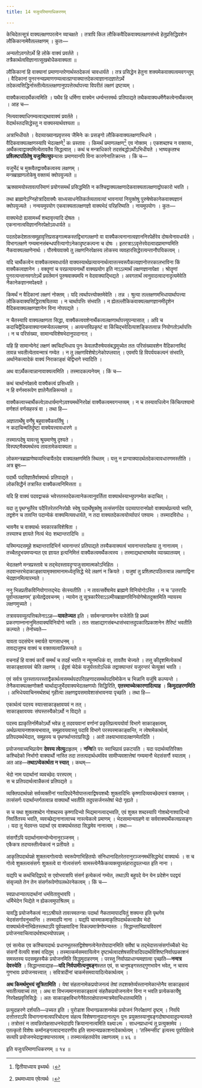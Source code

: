 ```yaml
---
title: 14 यजुःपरिमाणाधिकरणम्

---
```

केचिदेतत्सूत्रं वाक्यलक्षणपरत्वेन व्याचक्षते । तत्रापि किल लौकिकवैदिकवाक्यलक्षणसंभवे हेतुप्रसिद्धिवशेन लौकिकानामेवैतल्लक्षणम् । कुतः—

अन्यतोऽवगतेऽर्थे हि लोके वाक्यं प्रवर्तते ।  
तत्रैकार्थत्वविज्ञानात्सुखबोधैकवाक्यता ॥  


लौकिकानां हि वाक्यानां प्रमाणान्तरेणार्थस्तदेकत्वं चावधार्यते । तत्र प्रसिद्धेन हेतुना शक्यमेकवाक्यत्वमवगन्तुम् । वैदिकानां पुनरनन्यप्रमाणगम्यत्वात्प्राग्वाक्यात्तदेकत्वाज्ञानादज्ञातेऽर्थे तदेकत्वसिद्धिर्नास्तीत्येतल्लक्षणानुपपत्तेरर्थापत्त्या विपरीतं लक्षणं द्रष्टव्यम् ।

वाक्यैकत्वादर्थैकत्वमिति । यथैव हि धर्मिणा वाक्येन धर्म्यन्तरमर्थः प्रतिपाद्यते तथैकवाक्यधर्मेणैकत्वेनार्थैकत्वम् । आह च—

नित्यवाक्याधिगम्यत्वाद्यथावाक्यं प्रवर्तते ।  
वेदार्थस्तदसिद्धेस्तु न वाक्यस्यार्थवश्यता ॥  


अत्राभिधीयते । वेदव्याख्यानप्रवृत्तस्य जैमिनेः कः प्रसङ्गो लौकिकवाक्यलक्षणाभिधाने । वैदिकवाक्यलक्षणस्यापि भेदलक्षणे[^1] कः प्रस्तावः । किमर्थं प्रमाणलक्षण[^2] एव नोक्तम् । एकशब्दश्च न वक्तव्यः, अर्थैकत्वाद्वाक्यमित्येतावतैव सिद्धत्वात् । कथं च मन्त्राधिकारे तदसंबद्धोऽर्थोऽभिधीयते । भाष्यकृतश्च **प्रश्लिष्टपठितेषु यजुःष्वित्युप**न्यासः प्रमाणवानपि विना कारणेनातिक्रान्तः । किं च—

[^1]: द्वितीयाध्याय इथ्यर्थः ।


[^2]: प्रथमाध्याय एवेत्यर्थः ।


यजुर्भेदं च मुक्त्वैतद्वाक्यैकत्वस्य लक्षणम् ।  
मन्त्रब्राह्मणलोकेषु वक्तव्यं क्वोपयुज्यते ॥  


ऋक्सामयोस्तावत्परिमाणं प्रयोगसमर्थं प्रसिद्धमिति न कश्चिद्वाक्यलक्षणादेकवाक्यतालक्षणाद्वोपकारो भवति ।

तथा ब्राह्मणेऽग्निहोत्रादिवाक्यैः साध्यसाधनेतिकर्तव्यतावत्यां भावनायां नियुक्तेषु पुरुषेष्वेकानेकवाक्यज्ञानं क्वोपयुज्यते । नन्वयमुपयोग एकवाक्यतालक्षणज्ञो वाक्यभेदं परिहरिष्यति । नायमुपयोगः । कुतः—

वाक्यभेदो ह्यसामर्थ्यं शब्दावृत्त्यादि दोषतः ।  
एकनानात्वविज्ञाननिरपेक्षोऽवधार्यते ॥  


पदतदेकदेशतत्समूहावृत्तिप्रसङ्गात्मकस्तद्विभागलक्षणो वा वाक्यैकत्वनानात्वज्ञाननिरपेक्षैरेव दोषत्वेनावधार्यते । विभागलक्षणे गम्यमानसंबन्धपरित्यागोऽनेकादृष्टकल्पना च दोषः । इतरत्राऽऽवृत्तेरवेदत्वादप्रामाण्यमिति नैकवाक्यलक्षणेनार्थः । पौरुषेयवाक्ये तु लक्षणनिरपेक्षस्य लोकस्य व्यवहारसिद्धेरत्यन्तानौपयिकत्वम् ।

यदि चार्थैकत्वेन वाक्यैकत्वमवधार्यते वाक्यस्यार्थप्रत्यायनार्थत्वात्तत्स्वरूपैकत्वज्ञानोत्तरकालभाविना किं वाक्यैकत्वज्ञानेन । वक्तॄणां च परप्रत्यायनार्थो वाक्यप्रयोग इति नाऽऽत्मार्थं लक्षणज्ञानापेक्षा । श्रोतॄणां पुनरत्यन्तानवगतेऽर्थे प्रवर्तमानं पुरुषवाक्यमपि न वेदवाक्याद्भिद्यते । अवगतार्थं त्वनुवादत्वादनादृत्यमेवेति नैकानेकज्ञानमपेक्ष्यते ।

किमर्थं न वैदिकानां लक्षणं नोक्तम् । यदि त्वर्थापत्त्योक्तमेवेति । तन्न । श्रुत्या तल्लक्षणमभिधायार्थापत्त्या लौकिकवाक्यसिद्धिराश्रयितव्या । न चार्थापत्तिः संभवति । न ह्येतल्लौकिकवाक्यलक्षणज्ञानमीदृशेन वैदिकवाक्यलक्षणज्ञानेन विना नोपपद्यते ।

न चैतस्यापि वाक्यलक्षणता सिद्धा, वाक्यैकत्ववशेनार्थैकत्वलक्षणार्थापत्त्युपन्यासात् । अपि च कदाचिद्वैदिकवाक्यानामप्येतल्लक्षणम् । अत्यन्तविप्रकृष्टं वा किंचिद्भवेदित्याशङ्कितत्वान्न नियोगतोऽर्थापत्तिः । न च परिसंख्या, सामान्यविशेषभेदानुपादानात् ।

यहि हि सामान्येनेदं लक्षणं क्वचिदभिधाय पुनः केवलपौरुषेयसंबद्धमुच्येत ततः परिसंख्यावशेन वैदिकानामिदं तावन्न भवतीत्येतावन्मात्रं गम्येत । न तु लक्षणविशेषोऽनेकोपप्लवात् । एवमपि हि विपर्ययकल्पनं संभवति, अर्थानेकत्वादेकं वाक्यं निराकाङ्क्षं चेद्विभागे स्यादिति ।

अथ वाऽर्थैकत्वान्नानावाक्यत्वमिति । तस्मादकल्पनेयम् । किं च—

कथं चार्थानपेक्षत्वे वाक्यैकत्वं प्रसिध्यति ।  
न हि वर्णस्वरूपेण ज्ञातेनैतन्निरूप्यते ॥  


वाक्यैकत्वाच्चार्थैकत्वेऽवधार्यमाणेऽवश्यमर्थनिरपेक्षं वाक्यैकत्वमवगन्तव्यम् । न च तस्यावधित्वेन किंचित्पश्यामो वर्णशतं वर्णसहस्त्रं वा । तथा हि—

अज्ञातार्थेषु वर्णेषु बहुवाक्यैकवर्तिषु ।  
न कदाचिन्मतिर्दृष्टा वाक्येयत्त्वावधारणे ॥  


तस्मात्पदेषु यावत्सु श्रूयमाणेषु दृश्यते ।  
विस्पष्टमैक्यमर्थस्य तावतामेकवाक्यता ॥  


लोकमन्त्रब्राह्मणेष्वव्यभिचार्येतदेव वाक्यलक्षणमिति स्थितम् । यत्तु न प्राग्वाक्यादर्थतदेकत्वावधारणमस्तीति । अत्र ब्रूमः—

पदार्थैः पदविज्ञातैर्वाक्यार्थः प्रतिपाद्यते ।  
लोकसिद्धैर्न तत्रास्ति वाक्यैकत्वनिमित्तता ॥  


यदि हि वाक्यं पदवद्वाचकं भवेत्ततस्तदेकत्वानेकत्वानुवर्तिता वाक्यार्थस्याभ्युपगम्येत कदाचित् ।

यदा तु पृथग्भूतैरेव पदैरितरेतरनिरपेक्षैः स्वेषु पदार्थेषूक्तेषु तत्संसर्गादेव पदव्यापारानपेक्षो वाक्यार्थप्रत्ययो भवति, तद्वशेन च तावन्ति पदान्येकं वाक्यमित्यवधार्यते, न तदा वाक्यतदेकत्वयोर्व्यापारं पश्यामः । तस्मादविरोधः ।

भावनैव च वाक्यार्थः स्वकारकविशेषिता ।  
तस्याश्च ज्ञायते नित्यं भेदः शब्दान्तरादिभिः ॥  


यस्मिन्पदसमूहे शब्दान्तरादिभिर्न भावनान्तरं प्रतिपाद्यते तस्यैकवाक्यत्वं भावनान्तरापेक्षया तु नानात्वम् । तच्चैतदुभयमप्यन्यत एव ज्ञायत इत्यनिमित्तं वाक्यैकत्वमर्थैकत्वस्य । तस्माद्यथाभाष्यमेव व्याख्यातव्यम् ।

भेदलक्षणे मन्त्रप्रस्तावे च तद्भेदस्तावदृग्यजुःसामात्मकोऽभिहितः । तदवान्तरभेदाकाङ्क्षायामृक्सामानामध्येतृसिद्धे भेदे लक्षणं न क्रियते । यजुषां तु प्रश्लिष्टपठितत्वान्न लक्षणाद्विना भेदज्ञानमित्यारम्यते ।

ननु भिन्नप्रतीकविनियोगात्तद्भेदः सेत्स्यतीति । न तावत्सर्वेषामेव ब्राह्मणे विनियोगोऽस्ति । न च ‘उत्तरादिः पूर्वान्तलक्षणम्’ इत्येतद्वेदवचनम् । न्यायेन तु सूत्रकारैरेवाऽऽत्मीयब्राह्मणविनियोगेष्वेतदुक्तमिति न्यायस्य लक्षणमुच्यते ।

तत्रावयवव्युत्पत्तिबलेनाऽऽह—**यावतेज्यत** इति । सर्वमन्त्राणामनेन यजेतेति हि प्रथमं प्रकरणाम्नानानुमितवाक्यविनियोगो भवति । ततः साक्षाद्यागसंबन्धासंभवात्तदुपकारिप्रकाशनेन तैरिष्टं भवतीति कल्प्यते । तेनोच्यते—

यावता पदसंघेन स्मार्यते यागसाधनम् ।  
तावद्यजुश्च वाक्यं च वक्तव्यत्वान्निरूप्यते ॥  


वचनार्हं हि वाक्यं कार्ये समर्थं च तदर्हं भवति न न्यूनमधिकं वा, तावतैव चेज्यते । तत्तु कीदृशमित्येकार्थं साकाङ्क्षावयवं चेति लक्षणम् । ईदृशं चेदेकं यजुर्यत्ततोऽधिकं तद्वाक्यान्तरं यजुरन्तरं चेत्युक्तं भवति ।

एवं सर्वत्र पुरस्तात्परस्ताद्वैकार्थत्वसमर्थपदपरिग्रहणादसमर्थपदविमोकेन च भिन्नानि यजूंषि कल्प्यन्ते । तेनैकवाक्यलक्षणोक्तौ चार्थाद्यजुर्भेदवाक्यभेदलक्षणयोः सिद्धिरिति, **एतस्माच्चेत्कारणादित्याह** । **किमुदाहरणमिति** । अभिधेयवाचिनमर्थशब्दं गृहीत्वा लक्षणद्वयसमावेशासंभावनया पृच्छति । तथा हि—

एकार्थत्वं पदस्य स्यात्साकाङ्क्षावयवं न तत् ।  
साकाङ्क्षावयवः संघस्तस्यैकोऽर्थो न विद्यते ॥  


पदस्य ह्याकृतिर्नामैकोऽर्थो भवेन्न तु तदवयवानां वर्णानां प्रकृतिप्रत्यययोर्वा विभागे साकाङ्क्षत्वम्, अर्थप्रत्यायनशक्त्यभावात्, समूहावयवास्तु पदावि विभागे परस्परमाकाङ्क्षन्ति, न त्वेषामेकार्थत्वं, प्रतिपदमर्थभेदात्, समूहस्य च पृथगर्थान्तराप्रसिद्धेः । अतो लक्ष्याभावादलक्षणमेतदिति ।

प्रयोजनवाच्यभिप्रायेण **देवस्य त्वेत्यु**दाहृतम् । **नन्वि**ति परः स्वाभिप्रायं प्रकटयति । यदा पदार्थव्यतिरिक्तः कश्चिदेको निर्भागो वाक्यार्थो नास्ति तदा तत्तत्पदार्थधर्मावेव सामीप्यवशात्तेषां गम्यमानौ भेदसंसर्गौ स्याताम् । अत आह—**तथाऽप्येकार्थता न स्यात्** । कथम्—

भेदो नाम पदार्थानां व्यवच्छेदः परस्परम् ।  
स च प्रतिपदार्थत्वान्नैकत्वं प्रतिपद्यते ॥  


व्यक्तिपदार्थपक्षे सर्वव्यक्तीनां गवादिपदेनैवोपात्तत्वाद्विषयशब्दैः शुक्लादिभिः कृष्णादिव्यवच्छेदमात्रं वक्तव्यम् । तत्संसर्गः पदार्थान्तर्गतत्वान्न वाक्यार्थो भवतीति तदुपसर्जनस्तेषां भेदो गृह्यते ।

स च यथा शुक्लशब्देन गोशब्दस्य कृष्णादिभ्यो भिद्यमानत्वाद्भवति, एवं शुक्ल शब्दस्यापि गोशब्देनाश्वादिभ्यो निवर्तितस्य भवति, व्यवच्छेद्यनानात्वाच्च नास्त्येकत्वे प्रमाणम् । भेदसामान्यग्रहणे वा सर्ववाक्यार्थैकत्वप्रसङ्गः । यदा तु भेदवन्तः पदार्था एव वाक्यार्थस्तदा सिद्धमेव नानात्वम् । तथा—

संसर्गोऽपि पदार्थानामन्योन्येनानुरञ्जनम् ।  
एकैकत्र तदप्यस्तीत्येकत्वं न प्रतीयते ॥  


आकृतिपदार्थपक्षे शुक्लत्वगोत्वयोः स्वरूपेणाभिहितयोः संनिधानादितरेतरानुरञ्जनमर्थसिद्धभेदं वाक्यार्थः । स च गोत्वे शुक्लत्वसंसर्गः शुक्लत्वे वा गोत्वसंसर्गः सामस्त्येनैकैकव्यक्त्युपसंहारादुपलभ्यत इति नाना ।

यद्यपि च कथंचिद्द्विपदे स एवोभयत्रापि संसर्ग इत्येकत्वं गम्येत, तथाऽपि बहुपदे येन येन प्रदेशेन पदद्वयं संसृज्यते तेन तेन संसर्गरूपेणोपलब्धेरनेकत्वम् । किं च—

स्वप्राधान्यात्पदार्थानां धर्मावेतावुभावपि ।  
धर्मिभेदेन भिद्येते न ह्येकत्वमुपाश्रितम् ॥  


यावद्धि प्रयोजनैकत्वं नाऽऽश्रीयते तावत्स्वतन्त्राः पदार्था नैकतामापादयितुं शक्यन्त इति पृथगेव भेदसंसर्गावनुभवन्ति । तस्मादपि नाना । यद्यपि चास्माकमाकृतिपदार्थकत्वान्नैव भेदो वाक्यार्थत्वेनाभिप्रेतस्तथाऽपि पूर्वपक्षवादिना विकल्पमात्रेणोपन्यस्तः । सिद्धान्ताभिप्रायविवरणं प्रयोजनवाचित्वादर्थशब्दस्योपपन्नम् ।

एवं सत्येक एव कश्चित्पदार्थः प्रधानभूतस्तद्विशेषणत्वेनेतरोपादानमिति सर्वेषां च तद्भेदात्तत्संसर्गाच्चैको भेदः संसर्गो वेत्यपि शक्यं वदितुम् । तस्मात्कर्मसमवायित्वेन दृष्टार्थत्वादशेषसवित्रादिपदार्थविशिष्टनिर्वापप्रकाशनं समस्तस्य पदसमूहस्यैकं प्रयोजनमिति सिद्धमुदाहरणम् । परस्तु निर्वापप्राधान्यमज्ञात्वा पृच्छति—**नन्वत्र देवस्येति** । सिद्धान्तवाद्याह—**यदि निर्वपामीत्यनुषङ्ग**स्तत एवं, स चानुषङ्गस्तद्गुणभावेन भवेत्, न चास्य गुणभावः प्रयोजनवत्त्वात् । सवित्रादीनां चाकर्मसमवायादित्येकार्थत्वम् ।

**अथ किमर्थमुभयं सूत्रितामिति** । येषां संहतानामेकप्रयोजनत्वं तेषां तदशक्तेर्व्यस्तानामेकान्तेनैव साकाङ्क्षत्वं भवतीत्यवाच्यं तत् । अथ वा विभज्यमानसाकाङ्क्षत्वं संहतैकप्रयोजनत्वेन विना न भवति प्रत्येककार्येषु निरपेक्षप्रवृत्तिसिद्धेः । अतः साकाङ्क्षविभागेनैवेतराक्षेपात्तन्मात्रमेवाभिधातव्यमिति ।

प्रत्युदाहरणे दर्शयति—उच्यत इति । पुरोडाश विभागप्रकाशनमेकं प्रयोजनं निरपेक्षाणां दृष्टम् । निर्वापे दत्तोत्तराऽपि विभागनानात्वपरिचोदना संहत्य विशेषणानुपादानात्पुनः पुनः प्रयुक्तस्यानुषङ्गदोषाभावादुपन्यस्यते । तत्रोत्तरं न तावन्निरपेक्षसाधनभेदादपि क्रियानानात्वमिति वक्ष्या२मः । साधनप्राधान्यं तु प्रत्युक्तमेव । एतत्कृतो विशेषः कर्मानङ्गत्वादनादरणीय इति सामान्यप्रकाशनादेकार्थत्वम् । ‘तस्मिन्सीद’ इत्यस्य पूर्वापेक्षित्वे सत्यपि प्रयोजनभेदाद्वाक्यान्तरत्वम् । तस्मात्संहतयोरेव लक्षणत्वम् ॥ ४६ ॥

इति यजुःपरिमाणाधिकरणम् ॥ १४ ॥
